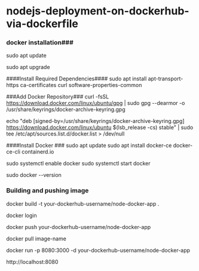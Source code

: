 # nodejs-deployment-on-dockerhub-via-dockerfile

### docker installation###

sudo apt update

sudo apt upgrade

####Install Required Dependencies####
sudo apt install apt-transport-https ca-certificates curl software-properties-common

###Add Docker Repository###
curl -fsSL https://download.docker.com/linux/ubuntu/gpg | sudo gpg --dearmor -o /usr/share/keyrings/docker-archive-keyring.gpg

echo "deb [signed-by=/usr/share/keyrings/docker-archive-keyring.gpg] https://download.docker.com/linux/ubuntu $(lsb_release -cs) stable" | sudo tee /etc/apt/sources.list.d/docker.list > /dev/null

 ####Install Docker ###
sudo apt update
sudo apt install docker-ce docker-ce-cli containerd.io

sudo systemctl enable docker
sudo systemctl start docker

sudo docker --version

### Building and pushing image ####
docker build -t your-dockerhub-username/node-docker-app .

docker login

docker push your-dockerhub-username/node-docker-app

docker pull image-name

docker run -p 8080:3000 -d your-dockerhub-username/node-docker-app

http://localhost:8080


